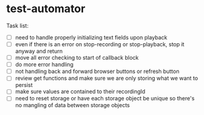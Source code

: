 # test-automator


Task list:
- [ ] need to handle properly initializing text fields upon playback
- [ ] even if there is an error on stop-recording or stop-playback, stop it anyway and return 
- [ ] move all error checking to start of callback block
- [ ] do more error handling
- [ ] not handling back and forward browser buttons or refresh button
- [ ] review get functions and make sure we are only storing what we want to persist
- [ ] make sure values are contained to their recordingId
- [ ] need to reset storage or have each storage object be unique so there's no mangling of data between storage objects 